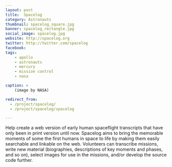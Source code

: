 ```yaml
---
layout: post
title:  Spacelog
category: Astronauts
thumbnail: spacelog_square.jpg
banner: spacelog_rectangle.jpg
social_image: spacelog.jpg
website: http://spacelog.org
twitter: http://twitter.com/spacelog
facebook:
tags:
    - apollo
    - astronauts
    - mercury
    - mission control
    - nasa

caption: >
    (image by NASA)

redirect_from:
  - /project/spacelog/    
  - /project/spacelog/spacelog

---
```

Help create a web version of early human spaceflight transcripts that have only been in print version until now. Spacelog aims to bring the memorable moments of some the first humans in space to life by making them easily searchable and linkable on the web. Volunteers can transcribe missions, write new material (biographies, descriptions of key moments and phases, and so on), select images for use in the missions, and/or develop the source code further.
